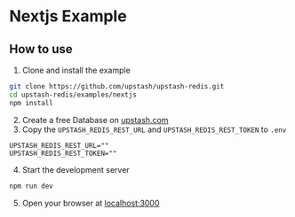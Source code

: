 # Nextjs Example

## How to use

1. Clone and install the example

```bash
git clone https://github.com/upstash/upstash-redis.git
cd upstash-redis/examples/nextjs
npm install
```

2. Create a free Database on [upstash.com](https://console.upstash.com/redis)
3. Copy the `UPSTASH_REDIS_REST_URL` and `UPSTASH_REDIS_REST_TOKEN` to `.env`

```
UPSTASH_REDIS_REST_URL=""
UPSTASH_REDIS_REST_TOKEN=""
```

4. Start the development server

```bash
npm run dev
```

5. Open your browser at [localhost:3000](http://localhost:3000)
